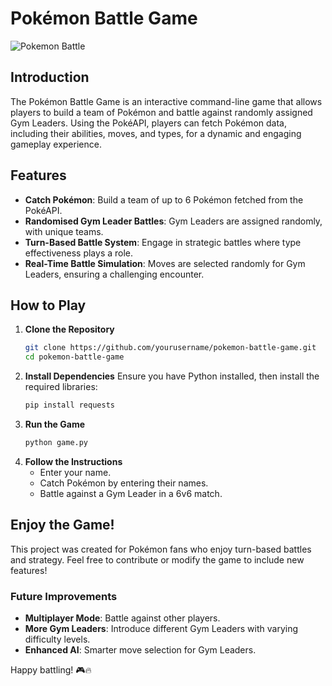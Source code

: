 # Pokémon Battle Game
![Pokemon Battle](https://media3.giphy.com/media/v1.Y2lkPTc5MGI3NjExNGY2cmNoaWE1ZTA5NHBtdmljc3Qxamt1NzliNWgzYWxwNm54M2pkZyZlcD12MV9pbnRlcm5hbF9naWZfYnlfaWQmY3Q9Zw/FAxPIii1As4UpqmEkx/giphy.gif)

## Introduction

The Pokémon Battle Game is an interactive command-line game that allows players to build a team of Pokémon and battle against randomly assigned Gym Leaders. Using the PokéAPI, players can fetch Pokémon data, including their abilities, moves, and types, for a dynamic and engaging gameplay experience.

## Features

- **Catch Pokémon**: Build a team of up to 6 Pokémon fetched from the PokéAPI.
- **Randomised Gym Leader Battles**: Gym Leaders are assigned randomly, with unique teams.
- **Turn-Based Battle System**: Engage in strategic battles where type effectiveness plays a role.
- **Real-Time Battle Simulation**: Moves are selected randomly for Gym Leaders, ensuring a challenging encounter.

## How to Play

1. **Clone the Repository**
   ```bash
   git clone https://github.com/yourusername/pokemon-battle-game.git
   cd pokemon-battle-game
   ```
2. **Install Dependencies** Ensure you have Python installed, then install the required libraries:
   ```bash
   pip install requests
   ```
3. **Run the Game**
   ```bash
   python game.py
   ```
4. **Follow the Instructions**
   - Enter your name.
   - Catch Pokémon by entering their names.
   - Battle against a Gym Leader in a 6v6 match.

## Enjoy the Game!

This project was created for Pokémon fans who enjoy turn-based battles and strategy. Feel free to contribute or modify the game to include new features!

### Future Improvements

- **Multiplayer Mode**: Battle against other players.
- **More Gym Leaders**: Introduce different Gym Leaders with varying difficulty levels.
- **Enhanced AI**: Smarter move selection for Gym Leaders.

Happy battling! 🎮🔥

